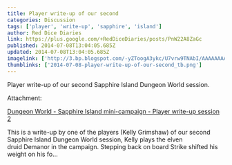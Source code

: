 ```yaml
---
title: Player write-up of our second
categories: Discussion
tags: ['player', 'write-up', 'sapphire', 'island']
author: Red Dice Diaries
link: https://plus.google.com/+RedDiceDiaries/posts/PnW22A8ZaGc
published: 2014-07-08T13:04:05.685Z
updated: 2014-07-08T13:04:05.685Z
imagelink: ['http://3.bp.blogspot.com/-yZToogA3ykc/U7vrw9TNAbI/AAAAAAAACcw/rj8Jj2r5IqQ/s1600/elf+city.jpg']
thumblinks: ['2014-07-08-player-write-up-of-our-second_tb.png']
---
```


Player write-up of our second Sapphire Island Dungeon World session.


Attachment:

<a href='http://wh40krpg.blogspot.com/2014/07/dungeon-world-sapphire-island-mini.html'>Dungeon World - Sapphire Island mini-campaign - Player write-up session 2</a>


This is a write-up by one of the players (Kelly Grimshaw) of our second Sapphire Island Dungeon World session, Kelly plays the elven druid Demanor in the campaign.    Stepping back on board Strike shifted his weight on his fo...